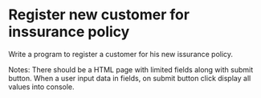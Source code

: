 # Register new customer for inssurance policy

Write a program to register a customer for his new issurance policy.

Notes: There should be a HTML page with limited fields along with submit button. When a user input data in fields, on submit button click display all values into console.
